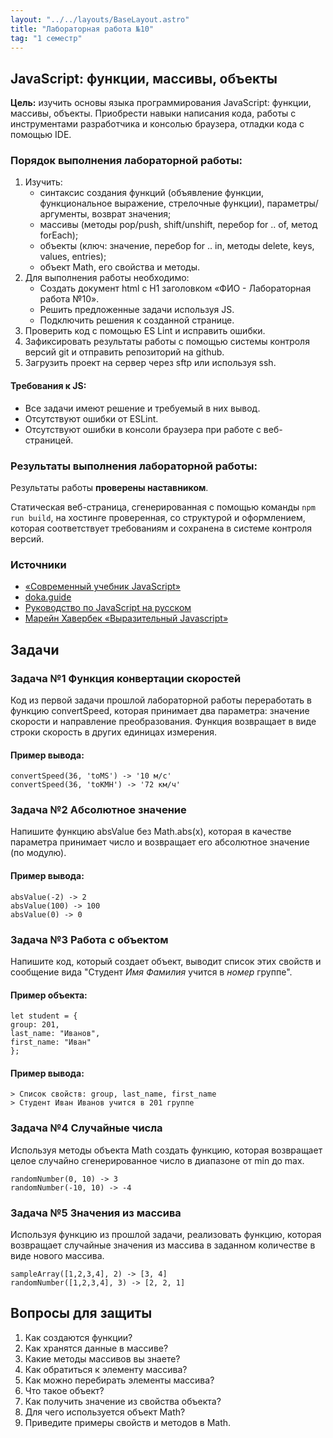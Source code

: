```yaml
---
layout: "../../layouts/BaseLayout.astro"
title: "Лабораторная работа №10"
tag: "1 семестр"
---
```


## JavaScript: функции, массивы, объекты

**Цель:** изучить основы языка программирования JavaScript: функции, массивы, объекты. Приобрести навыки написания кода, работы с инструментами разработчика и консолью браузера, отладки кода с помощью IDE.

### Порядок выполнения лабораторной работы:

1. Изучить:
   - синтаксис создания функций (объявление функции, функциональное выражение, стрелочные функции), параметры/аргументы, возврат значения;
   - массивы (методы pop/push, shift/unshift, перебор for .. of, метод forEach);
   - объекты (ключ: значение, перебор for .. in, методы delete, keys, values, entries);
   - объект Math, его свойства и методы.
1. Для выполнения работы необходимо:
   - Создать документ html с H1 заголовком «ФИО - Лабораторная работа №10».
   - Решить предложенные задачи используя JS.
   - Подключить решения к созданной странице.
1. Проверить код с помощью ES Lint и исправить ошибки.
1. Зафиксировать результаты работы с помощью системы контроля версий git и отправить репозиторий на github.
1. Загрузить проект на сервер через sftp или используя ssh.

#### Требования к JS:

- Все задачи имеют решение и требуемый в них вывод.
- Отсутствуют ошибки от ESLint.
- Отсутствуют ошибки в консоли браузера при работе с веб-страницей.

### Результаты выполнения лабораторной работы:

Результаты работы **проверены наставником**.

Статическая веб-страница, сгенерированная с помощью команды `npm run build`, на хостинге проверенная, со структурой и оформлением, которая соответствует требованиям и сохранена в системе контроля версий.

### Источники

- [«Современный учебник JavaScript»](https://learn.javascript.ru/)
- [doka.guide](https://doka.guide/js/)
- [Руководство по JavaScript на русском](https://developer.mozilla.org/ru/docs/Web/JavaScript)
- [Марейн Хавербек «Выразительный Javascript»](https://karmazzin.gitbook.io/eloquentjavascript_ru/)

## Задачи

### Задача №1 Функция конвертации скоростей

Код из первой задачи прошлой лабораторной работы переработать в функцию convertSpeed, которая принимает два параметра: значение скорости и направление преобразования. Функция возвращает в виде строки скорость в других единицах измерения.

#### Пример вывода:

```
convertSpeed(36, 'toMS') -> '10 м/с'
convertSpeed(36, 'toKMH') -> '72 км/ч'
```

### Задача №2 Абсолютное значение

Напишите функцию absValue без Math.abs(x), которая в качестве параметра принимает число и возвращает его абсолютное значение (по модулю).

#### Пример вывода:

```
absValue(-2) -> 2
absValue(100) -> 100
absValue(0) -> 0
```

### Задача №3 Работа с объектом

Напишите код, который создает объект, выводит список этих свойств и сообщение вида "Студент _Имя_ _Фамилия_ учится в _номер_ группе".

#### Пример объекта:

```
let student = {
group: 201,
last_name: "Иванов",
first_name: "Иван"
};
```

#### Пример вывода:

```
> Список свойств: group, last_name, first_name
> Студент Иван Иванов учится в 201 группе
```

### Задача №4 Случайные числа

Используя методы объекта Math создать функцию, которая возвращает целое случайно сгенерированное число в диапазоне от min до max.

```
randomNumber(0, 10) -> 3
randomNumber(-10, 10) -> -4
```

### Задача №5 Значения из массива

Используя функцию из прошлой задачи, реализовать функцию, которая возвращает случайные значения из массива в заданном количестве в виде нового массива.

```
sampleArray([1,2,3,4], 2) -> [3, 4]
randomNumber([1,2,3,4], 3) -> [2, 2, 1]
```

## Вопросы для защиты

1. Как создаются функции?
1. Как хранятся данные в массиве?
1. Какие методы массивов вы знаете?
1. Как обратиться к элементу массива?
1. Как можно перебирать элементы массива?
1. Что такое объект?
1. Как получить значение из свойства объекта?
1. Для чего используется объект Math?
1. Приведите примеры свойств и методов в Math.
